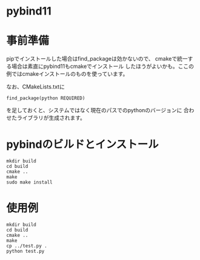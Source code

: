 # pybind11

# 事前準備

pipでインストールした場合はfind_packageは効かないので、
cmakeで統一する場合は素直にpybind11もcmakeでインストール
したほうがよいかも。ここの例ではcmakeインストールのものを使っています。

なお、CMakeLists.txtに
```
find_package(python REQUIRED)
```
を足しておくと、システムではなく現在のパスでのpythonのバージョンに
合わせたライブラリが生成されます。


# pybindのビルドとインストール

```
mkdir build
cd build
cmake ..
make
sudo make install
```

# 使用例

```
mkdir build
cd build
cmake ..
make
cp ../test.py .
python test.py
```
